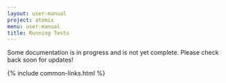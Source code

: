 ```yaml
---
layout: user-manual
project: atomix
menu: user-manual
title: Running Tests
---
```


Some documentation is in progress and is not yet complete. Please check back soon for updates!

{% include common-links.html %}
